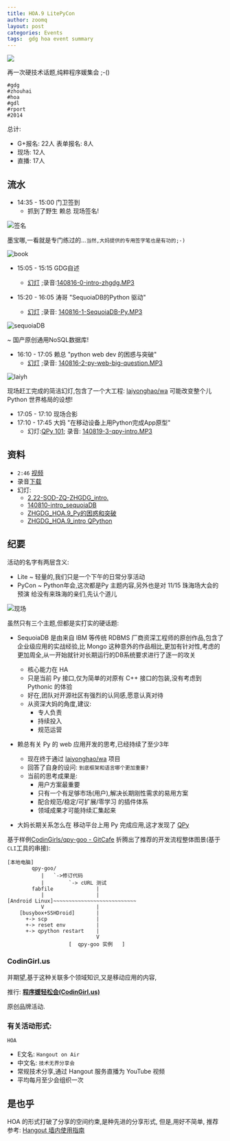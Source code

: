 ```yaml
---
title: HOA.9 LitePyCon
author: zoomq
layout: post
categories: Events
tags:  gdg hoa event summary
---
```



![](http://zoomq.qiniudn.com/ZQCollection/foto/140816-hoa9_4.pic.jpg?imageMogr2/thumbnail/800x/crop/!600x300a120a250)

再一次硬技术话题,纯粹程序媛集会 ;-()

    #gdg 
    #zhouhai
    #hoa 
    #gdl 
    #rport
    #2014

<!--more-->


总计:

- G+报名: 22人 表单报名: 8人
- 现场: 12人
- 直播: 17人


## 流水

- 14:35 - 15:00   门卫签到
    - 抓到了野生 赖总 现场签名!

![签名](http://zoomq.qiniudn.com/ZQCollection/foto/140816-hoa9_8.pic.jpg?imageMogr2/thumbnail/800x/crop/!600x320a120a350)

墨宝哪,一看就是专门练过的...`当然,大妈提供的专用签字笔也是有功的;-)`

![book](http://zoomq.qiniudn.com/ZQCollection/foto/140816-hoa9_7.pic.jpg?imageMogr2/thumbnail/800x/crop/!640x460a120a150)


- 15:05 - 15:15   GDG自述
    - [幻灯](https://speakerdeck.com/zoomquiet/2-dot-22-sod-zq-zhgdg-intro) ;录音:[140816-0-intro-zhgdg.MP3](http://zoomq.qiniudn.com/ZHGDG/2014/140816-hoa9-litepycon/140816-0-intro-zhgdg.MP3)

- 15:20 - 16:05   涛哥 "SequoiaDB的Python 驱动"
    - [幻灯](https://speakerdeck.com/zoomquiet/140810-intro-sequoiadb) ;录音: [140816-1-SequoiaDB-Py.MP3](http://zoomq.qiniudn.com/ZHGDG/2014/140816-hoa9-litepycon/140816-1-SequoiaDB-Py.MP3)

![sequoiaDB](http://zoomq.qiniudn.com/ZQCollection/foto/140816-hoa9_6.pic.jpg?imageMogr2/thumbnail/800x/crop/!600x320a120a150)

~ 国产原创通用NoSQL数据库!


- 16:10 - 17:05   赖总 "python web dev 的困惑与突破"
    - [幻灯](https://speakerdeck.com/zoomquiet/zhgdg-hoa-dot-9-pyde-kun-huo-he-tu-po) ;录音: [140816-2-py-web-big-question.MP3](http://zoomq.qiniudn.com/ZHGDG/2014/140816-hoa9-litepycon/140816-2-py-web-big-question.MP3)

![laiyh](http://zoomq.qiniudn.com/ZQCollection/foto/140816-hoa9_5.pic.jpg?imageMogr2/thumbnail/800x/crop/!600x320a120a120)

现场赶工完成的简洁幻灯,包含了一个大工程:
[laiyonghao/wa](https://github.com/laiyonghao/wa)
可能改变整个儿 Python 世界格局的设想!

- 17:05 - 17:10   现场合影
- 17:10 - 17:45   大妈 "在移动设备上用Python完成App原型"
    - 幻灯:[QPy 101](https://speakerdeck.com/zoomquiet/zhgdg-hoa-dot-9-intro-qpython); 录音: [140819-3-qpy-intro.MP3](http://zoomq.qiniudn.com/ZHGDG/2014/140816-hoa9-litepycon/140819-3-qpy-intro.MP3)


## 资料

- `2:46` [视频](https://www.youtube.com/watch?v=hJBWF4mkfcA)
- 录音[下载](http://zoomq.qiniudn.com/ZHGDG/2014/140816-hoa9-litepycon/index.html)
- 幻灯:
    - [2.22-SOD-ZQ-ZHGDG_intro.](https://speakerdeck.com/zoomquiet/2-dot-22-sod-zq-zhgdg-intro)
    - [140810-intro_sequoiaDB](https://speakerdeck.com/zoomquiet/140810-intro-sequoiadb)
    - [ZHGDG_HOA.9_Py的困惑和突破](https://speakerdeck.com/zoomquiet/zhgdg-hoa-dot-9-pyde-kun-huo-he-tu-po)
    - [ZHGDG_HOA.9_intro QPython](https://speakerdeck.com/zoomquiet/zhgdg-hoa-dot-9-intro-qpython)


## 纪要
活动的名字有两层含义:

- Lite ~ 轻量的,我们只是一个下午的日常分享活动
- PyCon ~ Python年会,这次都是Py 主题内容,另外也是对 11/15 珠海场大会的预演
    给没有来珠海的亲们,先认个道儿

![现场](http://zoomq.qiniudn.com/ZQCollection/foto/140816-hoa9_9.pic.jpg?imageMogr2/thumbnail/800x/crop/!600x320a160a160)



虽然只有三个主题,但都是实打实的硬话题:

- SequoiaDB 是由来自 IBM 等传统 RDBMS 厂商资深工程师的原创作品,包含了企业级应用的实战经验,比 Mongo 这种意外的作品相比,更加有针对性,考虑的更加周全,从一开始就针对长期运行的DB系统要求进行了逐一的攻关
    - 核心能力在 HA
    - 只是当前 Py 接口,仅为简单的对原有 C++ 接口的包装,没有考虑到 Pythonic 的体验
    - 好在,团队对开源社区有强烈的认同感,愿意认真对待
    - 从资深大妈的角度,建议:
        - 专人负责
        - 持续投入
        - 规范运营

- 赖总有关 Py 的 web 应用开发的思考,已经持续了至少3年
    - 现在终于通过 [laiyonghao/wa](https://github.com/laiyonghao/wa) 项目
    - 回答了自身的设问: `到底框架和语言哪个更加重要?`
    - 当前的思考成果是:
        - 用户方案最重要
        - 只有一个有足够市场(用户),解决长期刚性需求的易用方案
        - 配合规范/稳定/可扩展/零学习 的插件体系
        - 领域成果才可能持续汇集起来

- 大妈长期关系怎么在 移动平台上用 Py 完成应用,这才发现了 [QPy](http://wiki.qpython.org/)

基于样例[CodinGirls/qpy-goo - GitCafe](https://gitcafe.com/CodinGirls/qpy-goo)
折腾出了推荐的开发流程整体图景(基于`CLI`工具的串接):


    [本地电脑]
            qpy-goo/
               |   `->修订代码
               |        `-> cURL 测试
            fabfile              |  
               |                 |
    [Android Linux]~~~~~~~~~~~~~~~~~~~~~~~~~~~
               V                 |
        [busybox+SSHDroid]       |
          +-> scp                | 
          +-> reset env          | 
          +-> qpython restart    |
                                 V
                        [  qpy-goo 实例   ]


### CodinGirl.us
并期望,基于这种关联多个领域知识,又是移动应用的内容,

推行: **[程序媛轻松会(CodinGirl.us)](http://codingirl.us/)**

原创品牌活动.

### 有关活动形式: 

`HOA`

- E文名: `Hangout on Air`
- 中文名: `技术无界分享会`
- 常规技术分享,通过 Hangout 服务直播为 YouTube 视频
- 平均每月至少会组织一次

## 是也乎

HOA 的形式打破了分享的空间约束,是种先进的分享形式,
但是,用好不简单,
推荐参考: [Hangout 墙内使用指南](http://blog.zhgdg.org/2014-01/hangout-guider/)
